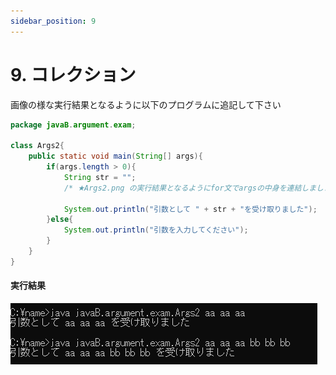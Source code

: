 ```yaml
---
sidebar_position: 9
---
```


# 9. コレクション

画像の様な実行結果となるように以下のプログラムに追記して下さい

```java showLineNumbers 
package javaB.argument.exam;

class Args2{
    public static void main(String[] args){
        if(args.length > 0){
            String str = "";
            /* ★Args2.png の実行結果となるようにfor文でargsの中身を連結しましょう */

            System.out.println("引数として " + str + "を受け取りました");
        }else{
            System.out.println("引数を入力してください");
        }
    }
}
```

#### 実行結果
![args](./image/Args2.png)


